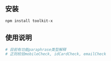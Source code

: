 ## 安装

```sh
npm install toolkit-x
```

## 使用说明

```sh
# 目前有功能paraphrase类型解释
# 正则校验mobileCheck, idCardCheck, emailCheck

```
